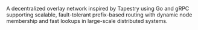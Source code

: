 A decentralized overlay network inspired by Tapestry using Go and gRPC supporting scalable, fault-tolerant prefix-based routing with dynamic node membership and fast lookups in large-scale distributed systems.
